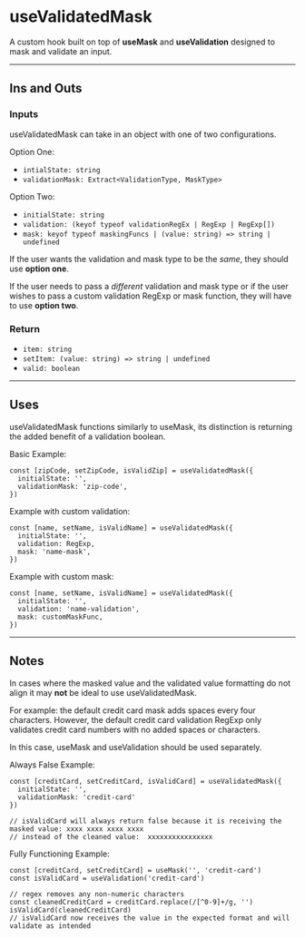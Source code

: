 # useValidatedMask

A custom hook built on top of **useMask** and **useValidation** designed to mask and validate an input.

---

## Ins and Outs

### Inputs

useValidatedMask can take in an object with one of two configurations.

Option One:
- `intialState: string`
- `validationMask: Extract<ValidationType, MaskType>`

Option Two:
- `initialState: string`
- `validation: (keyof typeof validationRegEx | RegExp | RegExp[])`
- `mask: keyof typeof maskingFuncs | (value: string) => string | undefined`

If the user wants the validation and mask type to be the *same*, they should use **option one**.

If the user needs to pass a *different* validation and mask type or if the user wishes to pass a custom validation RegExp or mask function, they will have to use **option two**.


### Return

- `item: string`
- `setItem: (value: string) => string | undefined`
- `valid: boolean`

---

## Uses

useValidatedMask functions similarly to useMask, its distinction is returning the added benefit of a validation boolean.

Basic Example:
```tsx
const [zipCode, setZipCode, isValidZip] = useValidatedMask({
  initialState: '', 
  validationMask: 'zip-code',
})
```

Example with custom validation:
```tsx
const [name, setName, isValidName] = useValidatedMask({
  initialState: '', 
  validation: RegExp, 
  mask: 'name-mask',
})
```

Example with custom mask:
```tsx
const [name, setName, isValidName] = useValidatedMask({
  initialState: '', 
  validation: 'name-validation', 
  mask: customMaskFunc,
})
```

---

## Notes

In cases where the masked value and the validated value formatting do not align it may **not** be ideal to use useValidatedMask.

For example: the default credit card mask adds spaces every four characters. However, the default credit card validation RegExp only validates credit card numbers with no added spaces or characters.

In this case, useMask and useValidation should be used separately.

Always False Example:
```tsx
const [creditCard, setCreditCard, isValidCard] = useValidatedMask({
  initialState: '', 
  validationMask: 'credit-card'
})

// isValidCard will always return false because it is receiving the masked value: xxxx xxxx xxxx xxxx
// instead of the cleaned value:  xxxxxxxxxxxxxxxx
```

Fully Functioning Example:
```tsx
const [creditCard, setCreditCard] = useMask('', 'credit-card')
const isValidCard = useValidation('credit-card')

// regex removes any non-numeric characters
const cleanedCreditCard = creditCard.replace(/[^0-9]+/g, '')
isValidCard(cleanedCreditCard) 
// isValidCard now receives the value in the expected format and will validate as intended
```
